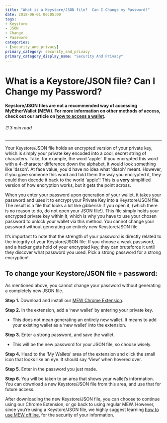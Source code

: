 ```yaml
---
title: "What is a Keystore/JSON file?  Can I Change my Password?"
date: 2018-06-01 00:05:00
tags:
- Keystore
- JSON
- Change
- Password
categories:
- [security_and_privacy]
primary_category: security_and_privacy
primary_category_display_name: "Security And Privacy"
---
```


# __What is a Keystore/JSON file?  Can I Change my Password?__
#### __Keystore/JSON files are not a recommended way of accessing MyEtherWallet (MEW).  For more information on other methods of access, check out our article on [how to access a wallet]().__
###### ⏰ 3 min read
***
 
Your Keystore/JSON file holds an encrypted version of your private key, which is simply your private key encoded into a cool, secret string of characters. Take, for example, the word 'apple'. If you encrypted this word with a 4-character difference down the alphabet, it would look something like 'dssoh'. At face value, you'd have no idea what 'dssoh' meant. However, if you gave someone this word and told them the way you encrypted it, they could then decode it back to the world 'apple'! This is a **very** simplified version of how encryption works, but it gets the point across.

When you enter your password upon generation of your wallet, it takes your password and uses it to encrypt your Private Key into a Keystore/JSON file. The result is a file that looks a lot like gibberish if you open it, (which there is no reason to do, do not open your JSON file!). This file simply holds your encrypted private key within it, which is why you have to use your chosen password to unlock your wallet via this method. You cannot change your password without generating an entirely new Keystore/JSON file.

It’s important to note that the strength of your password is directly related to the integrity of your Keystore/JSON file. If you choose a weak password, and a hacker gets hold of your encrypted key, they can bruteforce it until they discover what password you used. Pick a strong password for a strong encryption! 



## __To change your Keystore/JSON file + password:__

As mentioned above, you cannot change your password without generating a completely new JSON file. 

**Step 1.** Download and install our [MEW Chrome Extension](https://chrome.google.com/webstore/detail/myetherwallet/nlbmnnijcnlegkjjpcfjclmcfggfefdm?hl=en). 

**Step 2.** In the extension, add a ‘new wallet’ by entering your private key. 
* This does not mean generating an entirely new wallet. It means to add your existing wallet as a ‘new wallet’ into the extension.

**Step 3.** Enter a strong password, and save the wallet. 
* This will be the new password for your JSON file, so choose wisely.

**Step 4.** Head to the ‘My Wallets’ area of the extension and click the small icon that looks like an eye. It should say ‘View’ when hovered over. 

**Step 5.** Enter in the password you just made.

**Step 6.** You will be taken to an area that shows your wallet’s information. You can download a new Keystore/JSON file from this area, and use that for future access.

After downloading the new Keystore/JSON file, you can choose to continue using our Chrome Extension, or go back to using regular MEW. However, since you’re using a Keystore/JSON file, we highly suggest learning [how to use MEW offline](), for the security of your information.